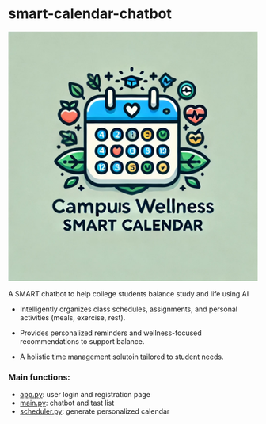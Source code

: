 # smart-calendar-chatbot

![alt text](CampusWellnessCalendar_logo.jpeg?raw=true)

A SMART chatbot to help college students balance study and life using AI

- Intelligently organizes class schedules, assignments, and personal activities (meals, exercise, rest).

- Provides personalized reminders and wellness-focused recommendations to support balance.

- A holistic time management solutoin tailored to student needs.


### Main functions:

- [app.py](app.py): user login and registration page
- [main.py](main.py): chatbot and tast list
- [scheduler.py](scheduler.py): generate personalized calendar 